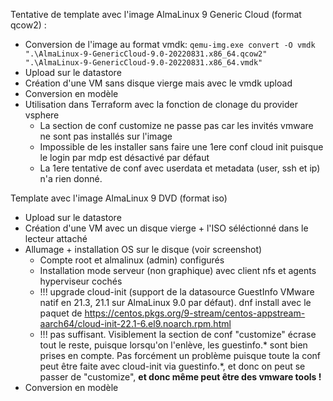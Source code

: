 Tentative de template avec l'image AlmaLinux 9 Generic Cloud (format qcow2) :
* Conversion de l'image au format vmdk: `qemu-img.exe convert -O vmdk ".\AlmaLinux-9-GenericCloud-9.0-20220831.x86_64.qcow2" ".\AlmaLinux-9-GenericCloud-9.0-20220831.x86_64.vmdk"`
* Upload sur le datastore
* Création d'une VM sans disque vierge mais avec le vmdk upload
* Conversion en modèle
* Utilisation dans Terraform avec la fonction de clonage du provider vsphere
    * La section de conf customize ne passe pas car les invités vmware ne sont pas installés sur l'image
    * Impossible de les installer sans faire une 1ere conf cloud init puisque le login par mdp est désactivé par défaut
    * La 1ere tentative de conf avec userdata et metadata (user, ssh et ip) n'a rien donné.

Template avec l'image AlmaLinux 9 DVD (format iso)
* Upload sur le datastore
* Création d'une VM avec un disque vierge + l'ISO séléctionné dans le lecteur attaché
* Allumage + installation OS sur le disque (voir screenshot)
    * Compte root et almalinux (admin) configurés
    * Installation mode serveur (non graphique) avec client nfs et agents hyperviseur cochés
    * !!! upgrade cloud-init (support de la datasource GuestInfo VMware natif en 21.3, 21.1 sur AlmaLinux 9.0 par défaut). dnf install avec le paquet de https://centos.pkgs.org/9-stream/centos-appstream-aarch64/cloud-init-22.1-6.el9.noarch.rpm.html
    * !!! pas suffisant. Visiblement la section de conf "customize" écrase tout le reste, puisque lorsqu'on l'enlève, les guestinfo.* sont bien prises en compte. Pas forcément un problème puisque toute la conf peut être faite avec cloud-init via guestinfo.*, et donc on peut se passer de "customize", **et donc même peut être des vmware tools !**
* Conversion en modèle